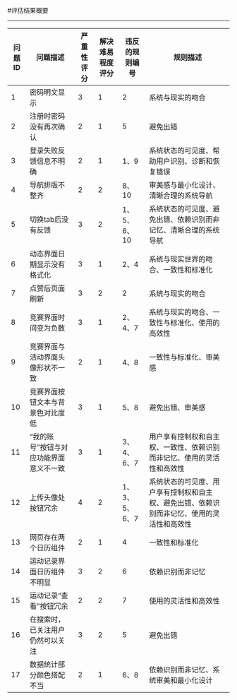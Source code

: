 #评估结果概要

---
|问题ID | 问题描述 | 严重性评分 | 解决难易程度评分 | 违反的规则编号 | 规则描述 |
| --- | --- | --- | --- | --- | --- |
| 1 | 密码明文显示 | 3 | 1 | 2 | 系统与现实的吻合 |
| 2 | 注册时密码没有再次确认 | 2 | 1 | 5 | 避免出错 |
| 3 | 登录失败反馈信息不明确 | 2 | 1 | 1、9 | 系统状态的可见度、帮助用户识别、诊断和恢复错误 |
| 4 | 导航排版不整齐 | 2 | 2 | 8、10 | 审美感与最小化设计、清晰合理的系统导航 |
| 5 | 切换tab后没有反馈 | 3 | 2 | 1、5、6、10 | 系统状态的可见度、避免出错、依赖识别而非记忆、清晰合理的系统导航 |
| 6 | 动态界面日期显示没有格式化 | 3 | 1 | 2、4 | 系统与现实世界的吻合、一致性和标准化 |
| 7 | 点赞后页面刷新 | 3 | 2 | 2 | 系统与现实的吻合 |
| 8 | 竞赛界面时间变为负数 | 3 | 1 | 2、4、7 | 系统与现实的吻合、一致性与标准化、使用的高效性 |
| 9 | 竞赛界面与活动界面头像形状不一致 | 2 | 1 | 4、8 | 一致性与标准化、审美感 |
| 10 | 竞赛界面按钮文本与背景色对比度低 | 3 | 1 | 5、8 | 避免出错、审美感 |
| 11 | “我的账号”按钮与对应功能界面意义不一致 | 3 | 1 | 3、4、6、7 | 用户享有控制权和自主权、一致性、依赖识别而非记忆、使用的灵活性和高效性 |
| 12 | 上传头像处按钮冗余 | 4 | 2 | 1、3、5、6、7 | 系统状态的可见度、用户享有控制权和自主权、避免出错、依赖识别而非记忆、使用的灵活性和高效性 |
| 13 | 网页存在两个日历组件 | 2 | 1 | 4 | 一致性和标准化 |
| 14 | 运动记录界面日历组件不明显 | 3 | 2 | 6 | 依赖识别而非记忆 |
| 15 | 运动记录“查看”按钮冗余 | 2 | 2 | 7 | 使用的灵活性和高效性 |
| 16 | 在搜索时，已关注用户仍然可以关注 | 3 | 2 | 5 | 避免出错 |
| 17 | 数据统计部分颜色搭配不当 | 2 | 1 | 6、8 | 依赖识别而非记忆、系统审美和最小化设计 |





